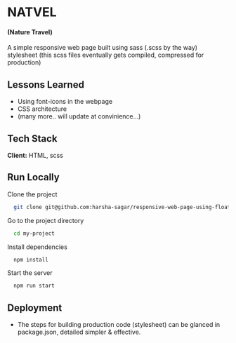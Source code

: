 
# NATVEL
#### (Nature Travel)

A simple responsive web page built using sass (.scss by the way) stylesheet (this scss files eventually gets compiled, compressed for production)


## Lessons Learned

- Using font-icons in the webpage
- CSS architecture
- (many more.. will update at convinience...)


## Tech Stack

**Client:** HTML, scss


## Run Locally

Clone the project

```bash
  git clone git@github.com:harsha-sagar/responsive-web-page-using-float-fluid-layout.git
```

Go to the project directory

```bash
  cd my-project
```

Install dependencies

```bash
  npm install
```

Start the server

```bash
  npm run start
```

## Deployment

- The steps for building production code (stylesheet) can be glanced in package.json, detailed simpler & effective.
